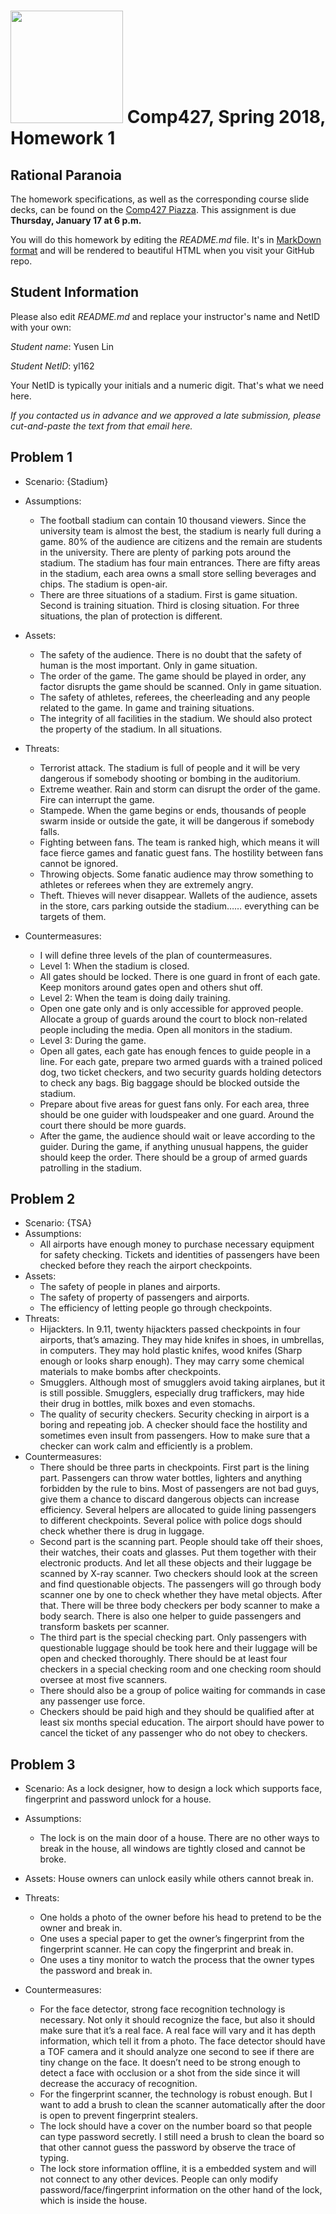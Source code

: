 # <img src="http://www.rice.edu/_images/rice-logo.jpg" width=180> Comp427, Spring 2018, Homework 1
## Rational Paranoia
The homework specifications, as well as the corresponding course slide decks,
can be found on the [Comp427 Piazza](https://piazza.com/class/jqifhp864b37ju).
This assignment is due **Thursday, January 17 at 6 p.m.**

You will do this homework by editing the _README.md_ file. It's in
[MarkDown format](https://guides.github.com/features/mastering-markdown/)
and will be rendered to beautiful HTML when you visit your GitHub repo.

## Student Information
Please also edit _README.md_ and replace your instructor's name and NetID with your own:

_Student name_: Yusen Lin

_Student NetID_: yl162

Your NetID is typically your initials and a numeric digit. That's
what we need here.

_If you contacted us in advance and we approved a late submission,
please cut-and-paste the text from that email here._

## Problem 1
- Scenario: {Stadium}
- Assumptions:
  - The football stadium can contain 10 thousand viewers. Since the university team is almost the best, the stadium is nearly full during a game. 80% of the audience are citizens and the remain are students in the university. There are plenty of parking pots around the stadium. The stadium has four main entrances. There are fifty areas in the stadium, each area owns a small store selling beverages and chips. The stadium is open-air.
  - There are three situations of a stadium. First is game situation. Second is training situation. Third is closing situation. For three situations, the plan of protection is different.

- Assets:
  - The safety of the audience. There is no doubt that the safety of human is the most important. Only in game situation. 
  - The order of the game. The game should be played in order, any factor disrupts the game should be scanned. Only in game situation.
  - The safety of athletes, referees, the cheerleading and any people related to the game. In game and training situations.
  - The integrity of all facilities in the stadium. We should also protect the property of the stadium. In all situations.
- Threats:
  - Terrorist attack. The stadium is full of people and it will be very dangerous if somebody shooting or bombing in the auditorium.
  - Extreme weather. Rain and storm can disrupt the order of the game. Fire can interrupt the game.
  - Stampede. When the game begins or ends, thousands of people swarm inside or outside the gate, it will be dangerous if somebody falls. 
  - Fighting between fans. The team is ranked high, which means it will face fierce games and fanatic guest fans. The hostility between fans cannot be ignored.
  - Throwing objects. Some fanatic audience may throw something to athletes or referees when they are extremely angry.
  - Theft. Thieves will never disappear. Wallets of the audience, assets in the store, cars parking outside the stadium…… everything can be targets of them.
- Countermeasures:
  - I will define three levels of the plan of countermeasures.
  - Level 1: When the stadium is closed.
  - All gates should be locked. There is one guard in front of each gate. Keep monitors around gates open and others shut off.
  - Level 2: When the team is doing daily training.
  - Open one gate only and is only accessible for approved people. Allocate a group of guards around the court to block non-related people including the media. Open all monitors in the stadium. 
  - Level 3: During the game.
  - Open all gates, each gate has enough fences to guide people in a line. For each gate, prepare two armed guards with a trained policed dog, two ticket checkers, and two security guards holding detectors to check any bags. Big baggage should be blocked outside the stadium.
  - Prepare about five areas for guest fans only. For each area, three should be one guider with loudspeaker and one guard. Around the court there should be more guards.
  - After the game, the audience should wait or leave according to the guider. During the game, if anything unusual happens, the guider should keep the order. There should be a group of armed guards patrolling in the stadium.


## Problem 2
- Scenario: {TSA}
- Assumptions:
  - All airports have enough money to purchase necessary equipment for safety checking. Tickets and identities of passengers have been checked before they reach the airport checkpoints. 
- Assets:
  - The safety of people in planes and airports. 
  - The safety of property of passengers and airports.
  - The efficiency of letting people go through checkpoints.
- Threats:
  - Hijackters. In 9.11, twenty hijackters passed checkpoints in four airports, that’s amazing. They may hide knifes in shoes, in umbrellas, in computers. They may hold plastic knifes, wood knifes (Sharp enough or looks sharp enough). They may carry some chemical materials to make bombs after checkpoints.   
  - Smugglers. Although most of smugglers avoid taking airplanes, but it is still possible. Smugglers, especially drug traffickers, may hide their drug in bottles, milk boxes and even stomachs.
  - The quality of security checkers. Security checking in airport is a boring and repeating job. A checker should face the hostility and sometimes even insult from passengers. How to make sure that a checker can work calm and efficiently is a problem.
- Countermeasures:
  - There should be three parts in checkpoints. First part is the lining part. Passengers can throw water bottles, lighters and anything forbidden by the rule to bins. Most of passengers are not bad guys, give them a chance to discard dangerous objects can increase efficiency. Several helpers are allocated to guide lining passengers to different checkpoints. Several police with police dogs should check whether there is drug in luggage. 
  - Second part is the scanning part. People should take off their shoes, their watches, their coats and glasses. Put them together with their electronic products. And let all these objects and their luggage be scanned by X-ray scanner. Two checkers should look at the screen and find questionable objects. The passengers will go through body scanner one by one to check whether they have metal objects. After that. There will be three body checkers per body scanner to make a body search. There is also one helper to guide passengers and transform baskets per scanner. 
  - The third part is the special checking part. Only passengers with questionable luggage should be took here and their luggage will be open and checked thoroughly. There should be at least four checkers in a special checking room and one checking room should oversee at most five scanners.
  - There should also be a group of police waiting for commands in case any passenger use force.
  - Checkers should be paid high and they should be qualified after at least six months special education. The airport should have power to cancel the ticket of any passenger who do not obey to checkers.


## Problem 3
- Scenario: As a lock designer, how to design a lock which supports face, fingerprint and password unlock for a house.
- Assumptions:
  - The lock is on the main door of a house. There are no other ways to break in the house, all windows are tightly closed and cannot be broke.
- Assets:
  House owners can unlock easily while others cannot break in.
- Threats:
  - One holds a photo of the owner before his head to pretend to be the owner and break in.
  - One uses a special paper to get the owner’s fingerprint from the fingerprint scanner. He can copy the fingerprint and break in.
  - One uses a tiny monitor to watch the process that the owner types the password and break in.

- Countermeasures:
  - For the face detector, strong face recognition technology is necessary. Not only it should recognize the face, but also it should make sure that it’s a real face. A real face will vary and it has depth information, which tell it from a photo. The face detector should have a TOF camera and it should analyze one second to see if there are tiny change on the face. It doesn’t need to be strong enough to detect a face with occlusion or a shot from the side since it will decrease the accuracy of recognition.
  - For the fingerprint scanner, the technology is robust enough. But I want to add a brush to clean the scanner automatically after the door is open to prevent fingerprint stealers. 
  - The lock should have a cover on the number board so that people can type password secretly. I still need a brush to clean the board so that other cannot guess the password by observe the trace of typing.
  - The lock store information offline, it is a embedded system and will not connect to any other devices. People can only modify password/face/fingerprint information on the other hand of the lock, which is inside the house.


